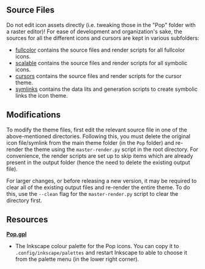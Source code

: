 ## Source Files

Do not edit icon assets directly (i.e. tweaking those in the "Pop" folder with a raster editor)! For ease of development and organization's sake, the sources for all the different icons and cursors are kept in various subfolders: 

 - [fullcolor](./fullcolor) contains the source files and render scripts for all fullcolor icons.
 - [scalable](./scalable) contains the source files and render scripts for all symbolic icons.
 - [cursors](./cursors) contains the source files and render scripts for the cursor theme.
 - [symlinks](./symlinks) contains the data lits and generation scripts to create symbolic links the icon theme.

## Modifications

To modify the theme files, first edit the relevant source file in one of the 
above-mentioned directories. Following this, you must delete the original icon 
file/symlink from the main theme folder (in the `Pop` folder) and re-render the
theme using the `master-render.py` script in the root directory. For 
convenience, the render scripts are set up to skip items which are already 
present in the output folder (hence the need to delete the existing output file).

For larger changes, or before releasing a new version, it may be required to 
clear all of the existing output files and re-render the entire theme. To do 
this, use the `--clean` flag for the `master-render.py` script to clear the 
directory first. 

## Resources

**[Pop.gpl](./Pop.gpl)**
- The Inkscape colour palette for the Pop icons. You can copy it to `.config/inkscape/palettes` and restart Inkscape to able to choose it from the palette menu (in the lower right corner).